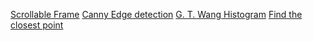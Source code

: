 [Scrollable Frame](https://blog.teclado.com/tkinter-scrollable-frames/)
[Canny Edge detection](https://www.docs.opencv.org/master/da/d22/tutorial_py_canny.html)
[G. T. Wang Histogram](https://blog.gtwang.org/programming/python-opencv-matplotlib-plot-histogram-tutorial/)
[Find the closest point](https://stackoverflow.com/questions/45225474/find-nearest-white-pixel-to-a-given-pixel-location-opencv)